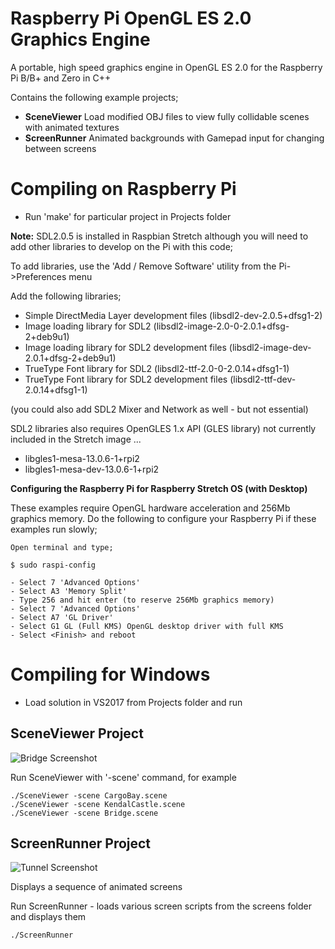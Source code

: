 # Raspberry Pi OpenGL ES 2.0 Graphics Engine

A portable, high speed graphics engine in OpenGL ES 2.0 for the Raspberry Pi B/B+ and Zero in C++

Contains the following example projects;

 - **SceneViewer** Load modified OBJ files to view fully collidable scenes with animated textures
 - **ScreenRunner** Animated backgrounds with Gamepad input for changing between screens
    
# Compiling on Raspberry Pi

 - Run 'make' for particular project in Projects folder
 
 **Note:** SDL2.0.5 is installed in Raspbian Stretch although you will need to add other libraries to develop on the Pi with this code;
 
 To add libraries, use the 'Add / Remove Software' utility from the Pi->Preferences menu
 
 Add the following libraries;
 
   - Simple DirectMedia Layer development files (libsdl2-dev-2.0.5+dfsg1-2)
   - Image loading library for SDL2 (libsdl2-image-2.0-0-2.0.1+dfsg-2+deb9u1)
   - Image loading library for SDL2 development files (libsdl2-image-dev-2.0.1+dfsg-2+deb9u1)
   - TrueType Font library for SDL2 (libsdl2-ttf-2.0-0-2.0.14+dfsg1-1)
   - TrueType Font library for SDL2 development files (libsdl2-ttf-dev-2.0.14+dfsg1-1)
   
   (you could also add SDL2 Mixer and Network as well - but not essential)
   
   SDL2 libraries also requires OpenGLES 1.x API (GLES library) not currently included in the Stretch image ...
   
   - libgles1-mesa-13.0.6-1+rpi2
   - libgles1-mesa-dev-13.0.6-1+rpi2

**Configuring the Raspberry Pi for Raspberry Stretch OS (with Desktop)**

These examples require OpenGL hardware acceleration and 256Mb graphics memory. Do the following to configure your Raspberry Pi if these examples run slowly;

    Open terminal and type;

    $ sudo raspi-config

    - Select 7 'Advanced Options'
    - Select A3 'Memory Split'
    - Type 256 and hit enter (to reserve 256Mb graphics memory)
    - Select 7 'Advanced Options'
    - Select A7 'GL Driver'
    - Select G1 GL (Full KMS) OpenGL desktop driver with full KMS
    - Select <Finish> and reboot
    
# Compiling for Windows

 - Load solution in VS2017 from Projects folder and run
 
## SceneViewer Project

![Bridge Screenshot](http://www.skillmanmedia.com/images/bridge7.jpg)

Run SceneViewer with '-scene' command, for example

    ./SceneViewer -scene CargoBay.scene
    ./SceneViewer -scene KendalCastle.scene
    ./SceneViewer -scene Bridge.scene
  
## ScreenRunner Project

![Tunnel Screenshot](http://www.skillmanmedia.com/images/hextunnel.jpg)

Displays a sequence of animated screens

Run ScreenRunner - loads various screen scripts from the screens folder and displays them

    ./ScreenRunner

